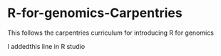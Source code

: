 # R-for-genomics-Carpentries
This follows the carpentries curriculum for introducing R for genomics

I addedthis line in R studio
